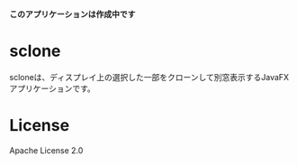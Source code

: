 **このアプリケーションは作成中です**

# sclone

scloneは、ディスプレイ上の選択した一部をクローンして別窓表示するJavaFXアプリケーションです。


# License

Apache License 2.0
